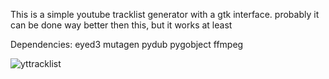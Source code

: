 This is a simple youtube tracklist generator with a gtk interface. probably it can be done way better then this, but it works at least

Dependencies:
eyed3
mutagen
pydub
pygobject
ffmpeg


![yttracklist](https://github.com/potloodzkie/Youtube-Tracklist-Generator/assets/133517036/14f5cec1-82cf-4a2a-a23c-2b30b166edea)
